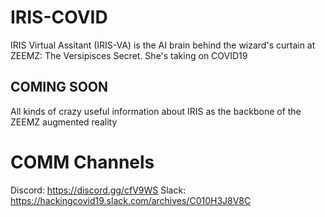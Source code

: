 # IRIS-COVID
IRIS Virtual Assitant (IRIS-VA) is the AI brain behind the wizard's curtain at ZEEMZ: The Versipisces Secret. She's taking on COVID19

## COMING SOON
All kinds of crazy useful information about IRIS as the backbone of the ZEEMZ augmented reality

# COMM Channels
Discord: https://discord.gg/cfV9WS
Slack: https://hackingcovid19.slack.com/archives/C010H3J8V8C
